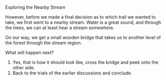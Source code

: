 Exploring the Nearby Stream 

However, before we made a final decision as to which trail we wanted to take, we first went to a nearby stream. Water is a great sound, and through the trees, we can at least hear a stream somewhere. 
 
On our way, we get a small wooden bridge that takes us to another level of the forest through the stream region. 
 
What will happen next? 

1. Yes, that is how it should look like, cross the bridge and peek onto the other side.
2. Back to the trials of the earlier discussions and conclude.
